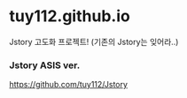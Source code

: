 # tuy112.github.io
Jstory 고도화 프로젝트! (기존의 Jstory는 잊어라..)

### Jstory ASIS ver.
https://github.com/tuy112/Jstory
